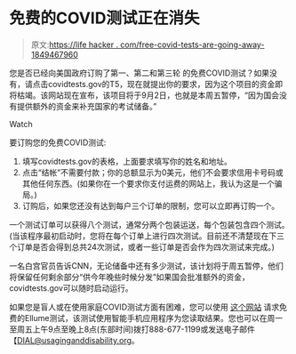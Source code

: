 # 免费的COVID测试正在消失

> 原文:[https://life hacker . com/free-covid-tests-are-going-away-1849467960](https://lifehacker.com/free-covid-tests-are-going-away-1849467960)

您是否已经向美国政府订购了第一、第二和第三轮 的免费COVID测试？如果没有，请点击covidtests.gov的T5，现在就提出你的要求，因为这个项目的资金即将枯竭。该网站现在宣布，该项目将于9月2日，也就是本周五暂停，“因为国会没有提供额外的资金来补充国家的考试储备。”

Watch

要订购您的免费COVID测试:

1.  填写covidtests.gov的表格，上面要求填写你的姓名和地址。
2.  点击“结帐”不需要付款；你的总额显示为0美元，他们不会要求信用卡号码或其他任何东西。(如果你在一个要求你支付运费的网站上，我认为这是一个骗局。)
3.  订购后，如果您还没有达到每户三个订单的限制，您可以立即再订购一个。

一个测试订单可以获得八个测试，通常分两个包装运送，每个包装包含四个测试。(当该程序最初启动时，您将在每个订单上进行四次测试。目前还不清楚现在下三个订单是否会得到总共24次测试，或者一些订单是否会作为四次测试来完成。)

一名白宫官员告诉CNN，无论储备中还有多少测试，该计划将于周五暂停，他们将保留任何剩余部分“供今年晚些时候分发”如果国会批准额外的资金，covidtests.gov可以随时启动运行。

如果您是盲人或在使用家庭COVID测试方面有困难，您可以使用 [这个网站](https://acl.gov/covid19/tests-people-who-are-blind-or-have-low-vision) 请求免费的Ellume测试，该测试使用智能手机应用程序为您读取结果。您也可以在周一至周五上午9点至晚上8点(东部时间)拨打888-677-1199或发送电子邮件【DIAL@usaginganddisability.org。